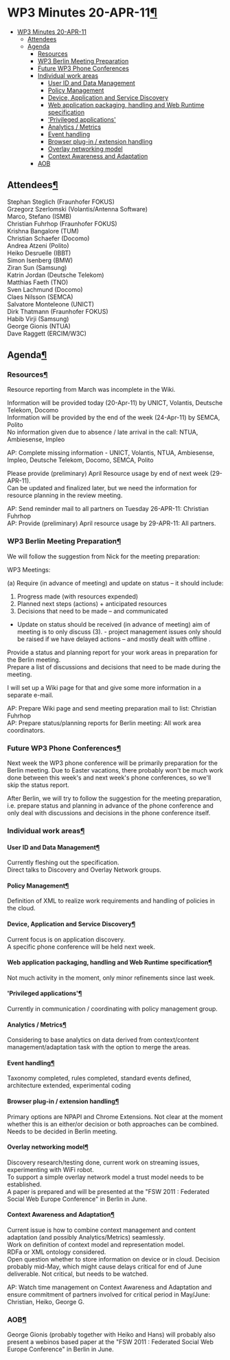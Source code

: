 WP3 Minutes 20-APR-11[¶](#WP3-Minutes-20-APR-11)
================================================

-   [WP3 Minutes 20-APR-11](#WP3-Minutes-20-APR-11)
    -   [Attendees](#Attendees)
    -   [Agenda](#Agenda)
        -   [Resources](#Resources)
        -   [WP3 Berlin Meeting
            Preparation](#WP3-Berlin-Meeting-Preparation)
        -   [Future WP3 Phone
            Conferences](#Future-WP3-Phone-Conferences)
        -   [Individual work areas](#Individual-work-areas)
            -   [User ID and Data
                Management](#User-ID-and-Data-Management)
            -   [Policy Management](#Policy-Management)
            -   [Device, Application and Service
                Discovery](#Device-Application-and-Service-Discovery)
            -   [Web application packaging, handling and Web Runtime
                specification](#Web-application-packaging-handling-and-Web-Runtime-specification)
            -   ['Privileged applications'](#Privileged-applications)
            -   [Analytics / Metrics](#Analytics-Metrics)
            -   [Event handling](#Event-handling)
            -   [Browser plug-in / extension
                handling](#Browser-plug-in-extension-handling)
            -   [Overlay networking model](#Overlay-networking-model)
            -   [Context Awareness and
                Adaptation](#Context-Awareness-and-Adaptation)
        -   [AOB](#AOB)

Attendees[¶](#Attendees)
------------------------

Stephan Steglich (Fraunhofer FOKUS)\
Grzegorz Szerlomski (Volantis/Antenna Software)\
Marco, Stefano (ISMB)\
Christian Fuhrhop (Fraunhofer FOKUS)\
Krishna Bangalore (TUM)\
Christian Schaefer (Docomo)\
Andrea Atzeni (Polito)\
Heiko Desruelle (IBBT)\
Simon Isenberg (BMW)\
Ziran Sun (Samsung)\
Katrin Jordan (Deutsche Telekom)\
Matthias Faeth (TNO)\
Sven Lachmund (Docomo)\
Claes Nilsson (SEMCA)\
Salvatore Monteleone (UNICT)\
Dirk Thatmann (Fraunhofer FOKUS)\
Habib Virji (Samsung)\
George Gionis (NTUA)\
Dave Raggett (ERCIM/W3C)

Agenda[¶](#Agenda)
------------------

### Resources[¶](#Resources)

Resource reporting from March was incomplete in the Wiki.

Information will be provided today (20-Apr-11) by UNICT, Volantis,
Deutsche Telekom, Docomo\
Information will be provided by the end of the week (24-Apr-11) by
SEMCA, Polito\
No information given due to absence / late arrival in the call: NTUA,
Ambiesense, Impleo

AP: Complete missing information - UNICT, Volantis, NTUA, Ambiesense,
Impleo, Deutsche Telekom, Docomo, SEMCA, Polito

Please provide (preliminary) April Resource usage by end of next week
(29-APR-11).\
Can be updated and finalized later, but we need the information for
resource planning in the review meeting.

AP: Send reminder mail to all partners on Tuesday 26-APR-11: Christian
Fuhrhop\
AP: Provide (preliminary) April resource usage by 29-APR-11: All
partners.

### WP3 Berlin Meeting Preparation[¶](#WP3-Berlin-Meeting-Preparation)

We will follow the suggestion from Nick for the meeting preparation:

WP3 Meetings:

\(a) Require (in advance of meeting) and update on status – it should
include:

1.  Progress made (with resources expended)
2.  Planned next steps (actions) + anticipated resources
3.  Decisions that need to be made – and communicated

-   Update on status should be received (in advance of meeting) aim of
    meeting is to only discuss (3). - project management issues only
    should be raised if we have delayed actions – and mostly dealt with
    offline .

Provide a status and planning report for your work areas in preparation
for the Berlin meeting.\
Prepare a list of discussions and decisions that need to be made during
the meeting.

I will set up a Wiki page for that and give some more information in a
separate e-mail.

AP: Prepare Wiki page and send meeting preparation mail to list:
Christian Fuhrhop\
AP: Prepare status/planning reports for Berlin meeting: All work area
coordinators.

### Future WP3 Phone Conferences[¶](#Future-WP3-Phone-Conferences)

Next week the WP3 phone conference will be primarily preparation for the
Berlin meeting. Due to Easter vacations, there probably won't be much
work done between this week's and next week's phone conferences, so
we'll skip the status report.

After Berlin, we will try to follow the suggestion for the meeting
preparation, i.e. prepare status and planning in advance of the phone
conference and only deal with discussions and decisions in the phone
conference itself.

### Individual work areas[¶](#Individual-work-areas)

#### User ID and Data Management[¶](#User-ID-and-Data-Management)

Currently fleshing out the specification.\
Direct talks to Discovery and Overlay Network groups.

#### Policy Management[¶](#Policy-Management)

Definition of XML to realize work requirements and handling of policies
in the cloud.

#### Device, Application and Service Discovery[¶](#Device-Application-and-Service-Discovery)

Current focus is on application discovery.\
A specific phone conference will be held next week.

#### Web application packaging, handling and Web Runtime specification[¶](#Web-application-packaging-handling-and-Web-Runtime-specification)

Not much activity in the moment, only minor refinements since last week.

#### 'Privileged applications'[¶](#Privileged-applications)

Currently in communication / coordinating with policy management group.

#### Analytics / Metrics[¶](#Analytics-Metrics)

Considering to base analytics on data derived from context/content
management/adaptation task with the option to merge the areas.

#### Event handling[¶](#Event-handling)

Taxonomy completed, rules completed, standard events defined,
architecture extended, experimental coding

#### Browser plug-in / extension handling[¶](#Browser-plug-in-extension-handling)

Primary options are NPAPI and Chrome Extensions. Not clear at the moment
whether this is an either/or decision or both approaches can be
combined. Needs to be decided in Berlin meeting.

#### Overlay networking model[¶](#Overlay-networking-model)

Discovery research/testing done, current work on streaming issues,
experimenting with WiFi robot.\
To support a simple overlay network model a trust model needs to be
established.\
A paper is prepared and will be presented at the "FSW 2011 : Federated
Social Web Europe Conference" in Berlin in June.

#### Context Awareness and Adaptation[¶](#Context-Awareness-and-Adaptation)

Current issue is how to combine context management and content
adaptation (and possibly Analytics/Metrics) seamlessly.\
Work on definition of context model and representation model.\
RDFa or XML ontology considered.\
Open question whether to store information on device or in cloud.
Decision probably mid-May, which might cause delays critical for end of
June deliverable. Not critical, but needs to be watched.

AP: Watch time management on Context Awareness and Adaptation and ensure
commitment of partners involved for critical period in May/June:
Christian, Heiko, George G.

### AOB[¶](#AOB)

George Gionis (probably together with Heiko and Hans) will probably also
present a webinos based paper at the "FSW 2011 : Federated Social Web
Europe Conference" in Berlin in June.

